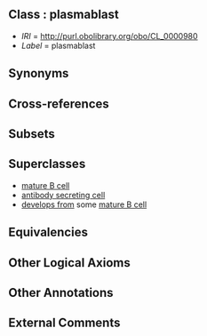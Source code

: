 
## Class : plasmablast

 * *IRI* = http://purl.obolibrary.org/obo/CL_0000980
 * *Label* = plasmablast

## Synonyms


## Cross-references


## Subsets


## Superclasses

 * [mature B cell](../../CL/85/CL_0000785.md)
 * [antibody secreting cell](../../CL/46/CL_0000946.md)
 * [develops from](../../RO/02/RO_0002202.md) some [mature B cell](../../CL/85/CL_0000785.md)

## Equivalencies


## Other Logical Axioms


## Other Annotations


## External Comments

